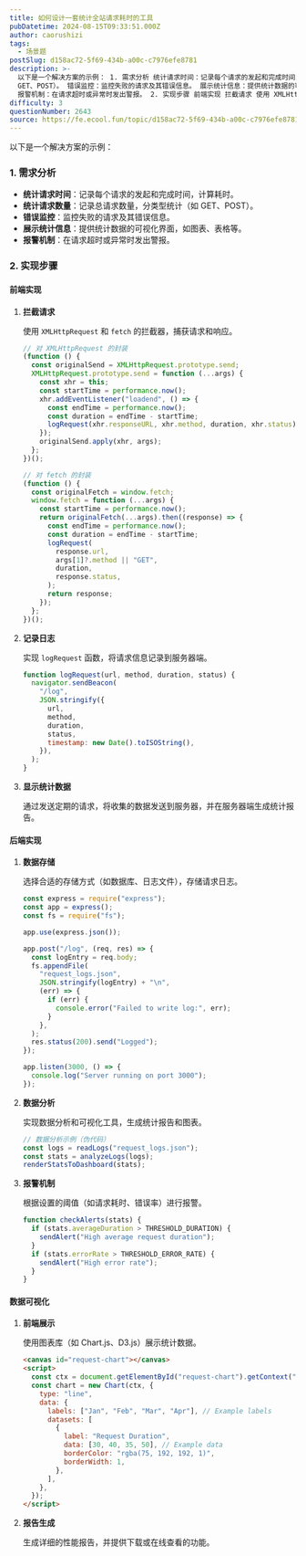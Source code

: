 ```yaml
---
title: 如何设计一套统计全站请求耗时的工具
pubDatetime: 2024-08-15T09:33:51.000Z
author: caorushizi
tags:
  - 场景题
postSlug: d158ac72-5f69-434b-a00c-c7976efe8781
description: >-
  以下是一个解决方案的示例： 1. 需求分析 统计请求时间：记录每个请求的发起和完成时间，计算耗时。 统计请求数量：记录总请求数量，分类型统计（如
  GET、POST）。 错误监控：监控失败的请求及其错误信息。 展示统计信息：提供统计数据的可视化界面，如图表、表格等。
  报警机制：在请求超时或异常时发出警报。 2. 实现步骤 前端实现 拦截请求 使用 XMLHttpRequest 和 fetch 的拦截
difficulty: 3
questionNumber: 2643
source: https://fe.ecool.fun/topic/d158ac72-5f69-434b-a00c-c7976efe8781
---
```


以下是一个解决方案的示例：

### **1. 需求分析**

- **统计请求时间**：记录每个请求的发起和完成时间，计算耗时。
- **统计请求数量**：记录总请求数量，分类型统计（如 GET、POST）。
- **错误监控**：监控失败的请求及其错误信息。
- **展示统计信息**：提供统计数据的可视化界面，如图表、表格等。
- **报警机制**：在请求超时或异常时发出警报。

### **2. 实现步骤**

#### **前端实现**

1. **拦截请求**

   使用 `XMLHttpRequest` 和 `fetch` 的拦截器，捕获请求和响应。

   ```javascript
   // 对 XMLHttpRequest 的封装
   (function () {
     const originalSend = XMLHttpRequest.prototype.send;
     XMLHttpRequest.prototype.send = function (...args) {
       const xhr = this;
       const startTime = performance.now();
       xhr.addEventListener("loadend", () => {
         const endTime = performance.now();
         const duration = endTime - startTime;
         logRequest(xhr.responseURL, xhr.method, duration, xhr.status);
       });
       originalSend.apply(xhr, args);
     };
   })();

   // 对 fetch 的封装
   (function () {
     const originalFetch = window.fetch;
     window.fetch = function (...args) {
       const startTime = performance.now();
       return originalFetch(...args).then((response) => {
         const endTime = performance.now();
         const duration = endTime - startTime;
         logRequest(
           response.url,
           args[1]?.method || "GET",
           duration,
           response.status,
         );
         return response;
       });
     };
   })();
   ```

2. **记录日志**

   实现 `logRequest` 函数，将请求信息记录到服务器端。

   ```javascript
   function logRequest(url, method, duration, status) {
     navigator.sendBeacon(
       "/log",
       JSON.stringify({
         url,
         method,
         duration,
         status,
         timestamp: new Date().toISOString(),
       }),
     );
   }
   ```

3. **显示统计数据**

   通过发送定期的请求，将收集的数据发送到服务器，并在服务器端生成统计报告。

#### **后端实现**

1. **数据存储**

   选择合适的存储方式（如数据库、日志文件），存储请求日志。

   ```javascript
   const express = require("express");
   const app = express();
   const fs = require("fs");

   app.use(express.json());

   app.post("/log", (req, res) => {
     const logEntry = req.body;
     fs.appendFile(
       "request_logs.json",
       JSON.stringify(logEntry) + "\n",
       (err) => {
         if (err) {
           console.error("Failed to write log:", err);
         }
       },
     );
     res.status(200).send("Logged");
   });

   app.listen(3000, () => {
     console.log("Server running on port 3000");
   });
   ```

2. **数据分析**

   实现数据分析和可视化工具，生成统计报告和图表。

   ```javascript
   // 数据分析示例（伪代码）
   const logs = readLogs("request_logs.json");
   const stats = analyzeLogs(logs);
   renderStatsToDashboard(stats);
   ```

3. **报警机制**

   根据设置的阈值（如请求耗时、错误率）进行报警。

   ```javascript
   function checkAlerts(stats) {
     if (stats.averageDuration > THRESHOLD_DURATION) {
       sendAlert("High average request duration");
     }
     if (stats.errorRate > THRESHOLD_ERROR_RATE) {
       sendAlert("High error rate");
     }
   }
   ```

#### **数据可视化**

1. **前端展示**

   使用图表库（如 Chart.js、D3.js）展示统计数据。

   ```html
   <canvas id="request-chart"></canvas>
   <script>
     const ctx = document.getElementById("request-chart").getContext("2d");
     const chart = new Chart(ctx, {
       type: "line",
       data: {
         labels: ["Jan", "Feb", "Mar", "Apr"], // Example labels
         datasets: [
           {
             label: "Request Duration",
             data: [30, 40, 35, 50], // Example data
             borderColor: "rgba(75, 192, 192, 1)",
             borderWidth: 1,
           },
         ],
       },
     });
   </script>
   ```

2. **报告生成**

   生成详细的性能报告，并提供下载或在线查看的功能。
